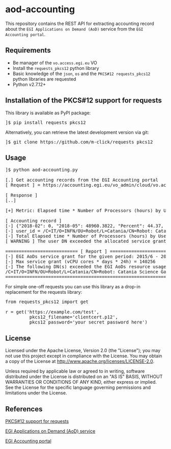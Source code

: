 # aod-accounting

This repository contains the REST API for extracting accounting record about the `EGI Applications on Demand (AoD)` service from the `EGI Accounting portal`.

## Requirements

* Be manager of the `vo.access.egi.eu` VO
* Install the `requests_pkcs12` python library
* Basic knowledge of the `json`, `os` and the `PKCS#12 requests_pkcs12` python libraries are requested
* Python v2.7.12+

## Installation of the PKCS#12 support for requests

This library is available as PyPI package:

<pre>
]$ pip install requests_pkcs12
</pre>

Alternatively, you can retrieve the latest development version via git:

<pre>
]$ git clone https://github.com/m-click/requests_pkcs12
</pre>


## Usage 

<pre>
]$ python aod-accounting.py 

[.] Get accounting records from the EGI Accounting portal
[ Request ] = https://accounting.egi.eu/vo_admin/cloud/vo.access.egi.eu/sum_elap_processors/UserDN/DATE/2015/6/2019/6/JSON

[ Response ]
[..]

[+] Metric: Elapsed time * Number of Processors (hours) by User DN and Month 

[ Accounting record ]
[-] {"2018-02": 0, "2018-05": 48960.3822, "Percent": 44.37, "2017-05": 0, "2018-12": 71328.3711, "2018-07": 35711.0244, "2018-10": 35760.2244, "2018-11": 459075.7156, "2018-06": 34560.7622, "id": "/C=IT/O=INFN/OU=Robot/L=Catania/CN=Robot: Catania Science Gateway - Roberto Barbera/CN=eToken:025166931789a0f57793a6092726c2ad89387a4cc167e7c63c5d85fc91021d18@egi.eu", "2019-02": 64511.8978, "2019-03": 67058.0378, "2019-01": 71519.5444, "2019-06": 0, "2019-04": 5074.5222, "2019-05": 0, "2017-12": 32064.0667, "2017-11": 83360.2533, "2017-10": 74875.2114, "2016-10": 0, "2016-11": 0, "2016-12": 0, "2018-09": 34655.2556, "2018-08": 35616.3311, "2017-08": 0, "2017-09": 380.08, "2018-01": 22752.6994, "2017-01": 0, "2017-02": 0, "2017-03": 0, "2017-04": 0, "2018-04": 21311.72, "2017-06": 0.19, "2017-07": 0, "2016-04": 0, "Total": 1284353, "2018-03": 85776.2311, "2016-09": 0}
[-] user_id = /C=IT/O=INFN/OU=Robot/L=Catania/CN=Robot: Catania Science Gateway - Roberto Barbera/CN=eToken:025166931789a0f57793a6092726c2ad89387a4cc167e7c63c5d85fc91021d18
[-] Total Elapsed time * Number of Processors (hours) by User DN and Month = 1284353 hours
[ WARNING ] The user DN exceeded the allocated service grant!

=========================== [ Report ] ========================== 
[-] EGI AoDs service grant for the given period: 2015/6 - 2019/6 
[-] Max service grant (vCPU cores * days * 24h) = 140256
[-] The following DN(s) exceeded the EGI AoDs resource usage limit:
/C=IT/O=INFN/OU=Robot/L=Catania/CN=Robot: Catania Science Gateway - Roberto Barbera/CN=eToken:025166931789a0f57793a6092726c2ad89387a4cc167e7c63c5d85fc91021d18 [1284353] 
==================================================================
</pre>

For simple one-off requests you can use this library as a drop-in replacement for the requests library:

<pre>
from requests_pkcs12 import get

r = get('https://example.com/test', 
         pkcs12_filename='clientcert.p12', 
         pkcs12_password='your_secret_password_here')
</pre>



## License
Licensed under the Apache License, Version 2.0 (the "License"); you may not use this project except in compliance with the License. You may obtain a copy of the License at http://www.apache.org/licenses/LICENSE-2.0.

Unless required by applicable law or agreed to in writing, software distributed under the License is distributed on an "AS IS" BASIS, WITHOUT WARRANTIES OR CONDITIONS OF ANY KIND, either express or implied. See the License for the specific language governing permissions and limitations under the License.



## References
[PKCS#12 support for requests](https://github.com/m-click/requests_pkcs12)

[EGI Applications on Demand (AoD) service](https://www.egi.eu/services/applications-on-demand/)

[EGI Accounting portal](https://www.accounting.egi.eu/)

